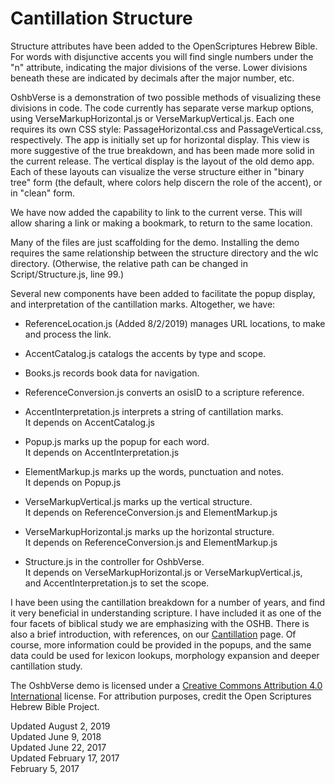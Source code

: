 #	Cantillation Structure

Structure attributes have been added to the OpenScriptures Hebrew Bible.
For words with disjunctive accents you will find single numbers under the
"n" attribute, indicating the major divisions of the verse. Lower
divisions beneath these are indicated by decimals after the major
number, etc.

OshbVerse is a demonstration of two possible methods of visualizing
these divisions in code. The code currently has separate verse markup
options, using VerseMarkupHorizontal.js or VerseMarkupVertical.js. Each
one requires its own CSS style: PassageHorizontal.css and
PassageVertical.css, respectively. The app is initially set up for
horizontal display. This view is more suggestive of the true breakdown,
and has been made more solid in the current release.  The vertical
display is the layout of the old demo app.  Each of these layouts can
visualize the verse structure either in "binary tree" form (the default,
where colors help discern the role of the accent), or in "clean" form.

We have now added the capability to link to the current verse. This will
allow sharing a link or making a bookmark, to return to the same location.

Many of the files are just scaffolding for the demo. Installing the demo
requires the same relationship between the structure directory and the
wlc directory.  (Otherwise, the relative path can be changed in
Script/Structure.js, line 99.)

Several new components have been added to facilitate the popup display, and
interpretation of the cantillation marks. Altogether, we have:

-	ReferenceLocation.js (Added 8/2/2019) manages URL locations, to
	make and process the link.

-	AccentCatalog.js catalogs the accents by type and scope.

-	Books.js records book data for navigation.

-	ReferenceConversion.js converts an osisID to a scripture reference.

-	AccentInterpretation.js interprets a string of cantillation marks.  
	It depends on AccentCatalog.js
	
-	Popup.js marks up the popup for each word.  
	It depends on AccentInterpretation.js
	
-	ElementMarkup.js marks up the words, punctuation and notes.  
	It depends on Popup.js
	
-	VerseMarkupVertical.js marks up the vertical structure.  
	It depends on ReferenceConversion.js and ElementMarkup.js
	
-	VerseMarkupHorizontal.js marks up the horizontal structure.  
	It depends on ReferenceConversion.js and ElementMarkup.js
	
-	Structure.js in the controller for OshbVerse.  
	It depends on VerseMarkupHorizontal.js or VerseMarkupVertical.js,  
	and AccentInterpretation.js to set the scope.

I have been using the cantillation breakdown for a number of years, and find it
very beneficial in understanding scripture. I have included it as one of the
four facets of biblical study we are emphasizing with the OSHB. There is also
a brief introduction, with references, on our
[Cantillation](http://openscriptures.github.io/morphhb/HomeFiles/Accents.html)
page. Of course, more information could be provided in the popups, and the same
data could be used for lexicon lookups, morphology expansion and deeper
cantillation study.

The OshbVerse demo is licensed under a
[Creative Commons Attribution 4.0 International](http://creativecommons.org/licenses/by/4.0/)
license. For attribution purposes, credit the Open Scriptures Hebrew Bible
Project.

Updated August 2, 2019  
Updated June 9, 2018  
Updated June 22, 2017  
Updated February 17, 2017  
February 5, 2017
